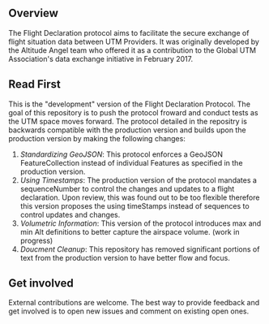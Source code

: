 ## Overview

The Flight Declaration protocol aims to facilitate the secure exchange of flight situation data between UTM Providers. It was originally developed by the Altitude Angel team who offered it as a contribution to the Global UTM Association's data exchange initiative in February 2017.


## Read First
This is the "development" version of the Flight Declaration Protocol. The goal of this repository is to push the protocol froward and conduct tests as the UTM space moves forward. The protocol detailed in the repositry is backwards compatible with the production version and builds upon the production version by making the following changes: 

1) _Standardizing GeoJSON_: This protocol enforces a GeoJSON FeatureCollection instead of individual Features as specified in the production version. 
2) _Using Timestamps_: The production version of the protocol mandates a sequenceNumber to control the changes and updates to a flight declaration. Upon review, this was found out to be too flexible therefore this version proposes the using timeStamps instead of sequences to control updates and changes. 
3) _Volumetric Information_: This version of the protocol introduces max and min Alt definitions to better capture the airspace volume. (work in progress)
4) _Doucment Cleanup_: This repository has removed significant portions of text from the production version to have better flow and focus. 
   
## Get involved

External contributions are welcome. The best way to provide feedback and get involved is to open new issues and comment on existing open ones. 